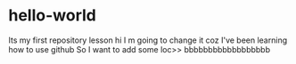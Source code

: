# hello-world
Its my first repository lesson
hi I m going to change it coz I've been learning how to use github
So I want to add some loc>>
bbbbbbbbbbbbbbbbbb
